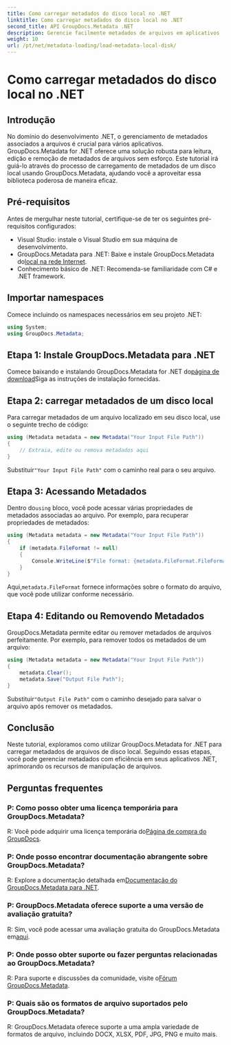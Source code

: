 ```yaml
---
title: Como carregar metadados do disco local no .NET
linktitle: Como carregar metadados do disco local no .NET
second_title: API GroupDocs.Metadata .NET
description: Gerencie facilmente metadados de arquivos em aplicativos .NET com GroupDocs.Metadata para recursos aprimorados de manipulação de arquivos.
weight: 10
url: /pt/net/metadata-loading/load-metadata-local-disk/
---
```


# Como carregar metadados do disco local no .NET

## Introdução
No domínio do desenvolvimento .NET, o gerenciamento de metadados associados a arquivos é crucial para vários aplicativos. GroupDocs.Metadata for .NET oferece uma solução robusta para leitura, edição e remoção de metadados de arquivos sem esforço. Este tutorial irá guiá-lo através do processo de carregamento de metadados de um disco local usando GroupDocs.Metadata, ajudando você a aproveitar essa biblioteca poderosa de maneira eficaz.
## Pré-requisitos
Antes de mergulhar neste tutorial, certifique-se de ter os seguintes pré-requisitos configurados:
- Visual Studio: instale o Visual Studio em sua máquina de desenvolvimento.
-  GroupDocs.Metadata para .NET: Baixe e instale GroupDocs.Metadata do[local na rede Internet](https://releases.groupdocs.com/metadata/net/).
- Conhecimento básico de .NET: Recomenda-se familiaridade com C# e .NET framework.

## Importar namespaces
Comece incluindo os namespaces necessários em seu projeto .NET:
```csharp
using System;
using GroupDocs.Metadata;
```
## Etapa 1: Instale GroupDocs.Metadata para .NET
 Comece baixando e instalando GroupDocs.Metadata for .NET do[página de download](https://releases.groupdocs.com/metadata/net/)Siga as instruções de instalação fornecidas.
## Etapa 2: carregar metadados de um disco local
Para carregar metadados de um arquivo localizado em seu disco local, use o seguinte trecho de código:
```csharp
using (Metadata metadata = new Metadata("Your Input File Path"))
{
    // Extraia, edite ou remova metadados aqui
}
```
 Substituir`"Your Input File Path"` com o caminho real para o seu arquivo.
## Etapa 3: Acessando Metadados
 Dentro do`using` bloco, você pode acessar várias propriedades de metadados associadas ao arquivo. Por exemplo, para recuperar propriedades de metadados:
```csharp
using (Metadata metadata = new Metadata("Your Input File Path"))
{
    if (metadata.FileFormat != null)
    {
        Console.WriteLine($"File format: {metadata.FileFormat.FileFormatType}");
    }
}
```
 Aqui,`metadata.FileFormat` fornece informações sobre o formato do arquivo, que você pode utilizar conforme necessário.
## Etapa 4: Editando ou Removendo Metadados
GroupDocs.Metadata permite editar ou remover metadados de arquivos perfeitamente. Por exemplo, para remover todos os metadados de um arquivo:
```csharp
using (Metadata metadata = new Metadata("Your Input File Path"))
{
    metadata.Clear();
    metadata.Save("Output File Path");
}
```
 Substituir`"Output File Path"` com o caminho desejado para salvar o arquivo após remover os metadados.

## Conclusão
Neste tutorial, exploramos como utilizar GroupDocs.Metadata for .NET para carregar metadados de arquivos de disco local. Seguindo essas etapas, você pode gerenciar metadados com eficiência em seus aplicativos .NET, aprimorando os recursos de manipulação de arquivos.

## Perguntas frequentes
### P: Como posso obter uma licença temporária para GroupDocs.Metadata?
 R: Você pode adquirir uma licença temporária do[Página de compra do GroupDocs](https://purchase.groupdocs.com/temporary-license/).
### P: Onde posso encontrar documentação abrangente sobre GroupDocs.Metadata?
 R: Explore a documentação detalhada em[Documentação do GroupDocs.Metadata para .NET](https://tutorials.groupdocs.com/metadata/net/).
### P: GroupDocs.Metadata oferece suporte a uma versão de avaliação gratuita?
 R: Sim, você pode acessar uma avaliação gratuita do GroupDocs.Metadata em[aqui](https://releases.groupdocs.com/).
### P: Onde posso obter suporte ou fazer perguntas relacionadas ao GroupDocs.Metadata?
 R: Para suporte e discussões da comunidade, visite o[Fórum GroupDocs.Metadata](https://forum.groupdocs.com/c/metadata/14).
### P: Quais são os formatos de arquivo suportados pelo GroupDocs.Metadata?
R: GroupDocs.Metadata oferece suporte a uma ampla variedade de formatos de arquivo, incluindo DOCX, XLSX, PDF, JPG, PNG e muito mais.